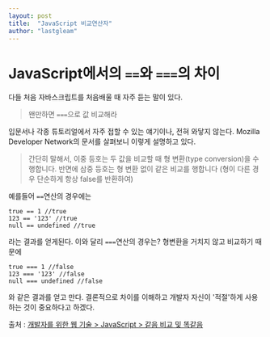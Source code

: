 ```yaml
---
layout: post
title:  "JavaScript 비교연산자"
author: "lastgleam"
---
```


# JavaScript에서의 `==`와 `===`의 차이

다들 처음 자바스크립트를 처음배울 때 자주 듣는 말이 있다.  
> 왠만하면 `===`으로 값 비교해라

입문서나 각종 튜토리얼에서 자주 접할 수 있는 얘기이나, 전혀 와닿지 않는다.
Mozilla Developer Network의 문서를 살펴보니 이렇게 설명하고 있다.
> 간단히 말해서, 이중 등호는 두 값을 비교할 때 형 변환(type conversion)을 수행합니다. 반면에 삼중 등호는 형 변환 없이 같은 비교를 행합니다 (형이 다른 경우 단순하게 항상 false를 반환하여)

예를들어 `==`연산의 경우에는
```
true == 1 //true 
123 == '123' //true
null == undefined //true
```
라는 결과를 얻게된다.
이와 달리 `===`연산의 경우는? 형변환을 거치지 않고 비교하기 때문에
```
true === 1 //false
123 === '123' //false
null === undefined //false
```
와 같은 결과를 얻고 만다.
결론적으로 차이를 이해하고 개발자 자신이 '적절'하게 사용하는 것이 중요하다고 하겠다.

출처 : [개발자를 위한 웹 기술 > JavaScript > 같음 비교 및 똑같음
](https://developer.mozilla.org/ko/docs/Web/JavaScript/Equality_comparisons_and_sameness)

